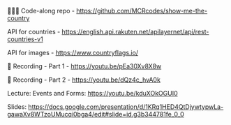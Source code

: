 🙋🏻‍♀️ Code-along repo - https://github.com/MCRcodes/show-me-the-country   

API for countries - https://english.api.rakuten.net/apilayernet/api/rest-countries-v1  

API for images - https://www.countryflags.io/ 


🎥 Recording - Part 1 - https://youtu.be/pEa30Xv8X8w  

🎥 Recording - Part 2 - https://youtu.be/dQz4c_hvA0k

Lecture: Events and Forms: https://youtu.be/kduXOkOGUI0

Slides: https://docs.google.com/presentation/d/1KRq1HED4QtDjywtypwLa-gawaXv8WTzoUMucqi0bga4/edit#slide=id.g3b344781fe_0_0

